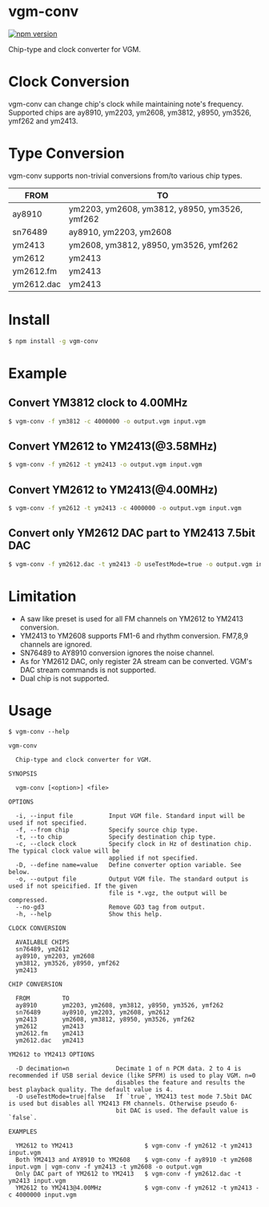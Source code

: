 # vgm-conv
[![npm version](https://badge.fury.io/js/vgm-conv.svg)](https://badge.fury.io/js/vgm-conv)

Chip-type and clock converter for VGM.

# Clock Conversion
vgm-conv can change chip's clock while maintaining note's frequency. 
Supported chips are ay8910, ym2203, ym2608, ym3812, y8950, ym3526, ymf262 and ym2413.

# Type Conversion
vgm-conv supports non-trivial conversions from/to various chip types.

|FROM|TO|
|-|-|
|ay8910|ym2203, ym2608, ym3812, y8950, ym3526, ymf262|
|sn76489|ay8910, ym2203, ym2608|
|ym2413|ym2608, ym3812, y8950, ym3526, ymf262|
|ym2612|ym2413|
|ym2612.fm|ym2413|                                
|ym2612.dac|ym2413| 

# Install
```sh
$ npm install -g vgm-conv
```

# Example
## Convert YM3812 clock to 4.00MHz
```sh
$ vgm-conv -f ym3812 -c 4000000 -o output.vgm input.vgm
```

## Convert YM2612 to YM2413(@3.58MHz)
```sh
$ vgm-conv -f ym2612 -t ym2413 -o output.vgm input.vgm
```

## Convert YM2612 to YM2413(@4.00MHz)
```sh
$ vgm-conv -f ym2612 -t ym2413 -c 4000000 -o output.vgm input.vgm
```

## Convert only YM2612 DAC part to YM2413 7.5bit DAC
```sh
$ vgm-conv -f ym2612.dac -t ym2413 -D useTestMode=true -o output.vgm input.vgm
```

# Limitation
- A saw like preset is used for all FM channels on YM2612 to YM2413 conversion.
- YM2413 to YM2608 supports FM1-6 and rhythm conversion. FM7,8,9 channels are ignored.
- SN76489 to AY8910 conversion ignores the noise channel.
- As for YM2612 DAC, only register 2A stream can be converted. VGM's DAC stream commands is not supported.
- Dual chip is not supported.

# Usage
```
$ vgm-conv --help

vgm-conv

  Chip-type and clock converter for VGM. 

SYNOPSIS

  vgm-conv [<option>] <file> 

OPTIONS

  -i, --input file          Input VGM file. Standard input will be used if not specified.                 
  -f, --from chip           Specify source chip type.                                                     
  -t, --to chip             Specify destination chip type.                                                
  -c, --clock clock         Specify clock in Hz of destination chip. The typical clock value will be      
                            applied if not specified.                                                     
  -D, --define name=value   Define converter option variable. See below.                                  
  -o, --output file         Output VGM file. The standard output is used if not speicified. If the given  
                            file is *.vgz, the output will be compressed.                                 
  --no-gd3                  Remove GD3 tag from output.                                                   
  -h, --help                Show this help.                                                               

CLOCK CONVERSION

  AVAILABLE CHIPS               
  sn76489, ym2612               
  ay8910, ym2203, ym2608        
  ym3812, ym3526, y8950, ymf262 
  ym2413                        

CHIP CONVERSION

  FROM         TO                                            
  ay8910       ym2203, ym2608, ym3812, y8950, ym3526, ymf262 
  sn76489      ay8910, ym2203, ym2608, ym2612                
  ym2413       ym2608, ym3812, y8950, ym3526, ymf262         
  ym2612       ym2413                                        
  ym2612.fm    ym2413                                        
  ym2612.dac   ym2413                                        

YM2612 to YM2413 OPTIONS

  -D decimation=n             Decimate 1 of n PCM data. 2 to 4 is recommended if USB serial device (like SPFM) is used to play VGM. n=0 
                              disables the feature and results the best playback quality. The default value is 4.                       
  -D useTestMode=true|false   If `true`, YM2413 test mode 7.5bit DAC is used but disables all YM2413 FM channels. Otherwise pseudo 6-   
                              bit DAC is used. The default value is `false`.                                                            

EXAMPLES

  YM2612 to YM2413                    $ vgm-conv -f ym2612 -t ym2413 input.vgm                                              
  Both YM2413 and AY8910 to YM2608    $ vgm-conv -f ay8910 -t ym2608 input.vgm | vgm-conv -f ym2413 -t ym2608 -o output.vgm 
  Only DAC part of YM2612 to YM2413   $ vgm-conv -f ym2612.dac -t ym2413 input.vgm                                          
  YM2612 to YM2413@4.00MHz            $ vgm-conv -f ym2612 -t ym2413 -c 4000000 input.vgm
```
